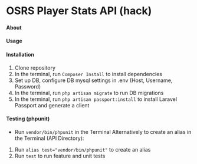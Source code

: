 # OSRS Player Stats API (hack) #

#### About ####

#### Usage ####

#### Installation ####
1. Clone repository 
2. In the terminal, run `Composer Install` to install dependencies
3. Set up DB, configure DB mysql settings in .env (Host, Username, Password)
4. In the terminal, run `php artisan migrate` to run DB migrations
5. In the terminal, run `php artisan passport:install` to install Laravel Passport and generate a client 

#### Testing (phpunit) ####
- Run `vendor/bin/phpunit` in the Terminal
Alternatively to create an alias in the Terminal (API Directory):
1. Run `alias test="vendor/bin/phpunit"` to create an alias
2. Run `test` to run feature and unit tests